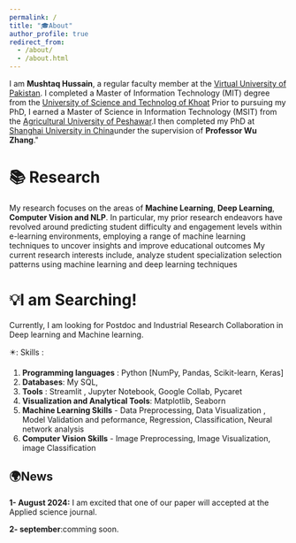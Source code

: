 ```yaml
---
permalink: /
title: "🎓About"
author_profile: true
redirect_from: 
  - /about/
  - /about.html
---
```


I am **Mushtaq Hussain**, a regular faculty member at the [Virtual University of Pakistan](https://www.vu.edu.pk>).  I completed a Master of Information Technology (MIT) degree from the [University of Science and Technolog of Khoat](https://www.kust.edu.pk) Prior to pursuing my PhD, I earned a Master of Science in Information Technology (MSIT) from the [Agricultural University of Peshawar](https://www.aup.edu.pk).I then completed my PhD at [Shanghai University in China](https://apply.shu.edu.cn)under the supervision of **Professor Wu Zhang**."

📚 Research
======
My research focuses on the areas of **Machine Learning**, **Deep Learning**, **Computer Vision and NLP**.  In particular, my prior research endeavors have revolved around predicting student difficulty and engagement levels within e-learning environments, employing a range of machine learning techniques to uncover insights and improve educational outcomes My current research interests include, analyze student specialization selection patterns using machine learning and deep learning techniques

💡I am Searching!
======
Currently, I am looking for Postdoc and Industrial Research Collaboration in Deep learning and Machine learning.

✴️: Skills :

1. **Programming languages** : Python [NumPy, Pandas, Scikit-learn, Keras]
2. **Databases**: My SQL,
3. **Tools** : Streamlit , Jupyter Notebook, Google Collab, Pycaret
4. **Visualization and Analytical Tools**: Matplotlib, Seaborn
5. **Machine Learning Skills** - Data Preprocessing, Data Visualization , Model Validation and peformance, Regression, Classification, Neural network analysis
6. **Computer Vision Skills** - Image Preprocessing, Image Visualization, image Classification 

🌍News
------

**1- August 2024:** I am excited that one of our paper will  accepted at the Applied science journal.

**2- september**:comming soon.

